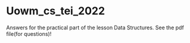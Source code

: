 # Uowm_cs_tei_2022

Answers for the practical part of the  lesson Data Structures.
See the pdf file(for questions)!
